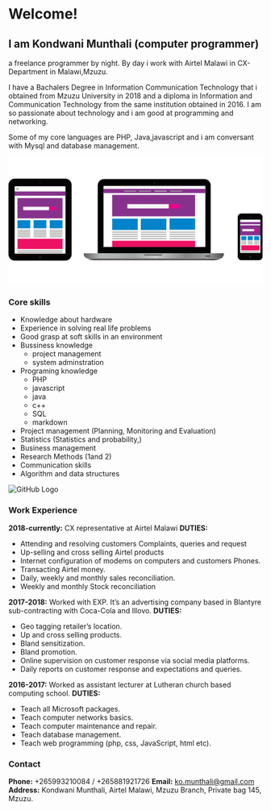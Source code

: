 # Welcome! 
## I am Kondwani Munthali (computer programmer)

a freelance programmer by night. By day i work with Airtel Malawi in CX-Department in Malawi,Mzuzu. 

I have a Bachalers Degree in Information Communication Technology that i obtained from Mzuzu University in 2018 and a diploma in Information and Communication Technology from the same institution obtained in 2016. I am so passionate about technology and i am good at programming and networking. 

Some of my core languages are PHP, Java,javascript and i am conversant with Mysql and database management.

![GitHub Logo](/mobile-devices.PNG)

### Core skills
- Knowledge about hardware
- Experience in solving real life problems
- Good grasp at soft skills in an environment
- Bussiness knowledge
  - project management
  - system adminstration
- Programing knowledge
  - PHP
  - javascript
  - java
  - c++
  - SQL
  - markdown<br>
- Project management (Planning, Monitoring and Evaluation)
-	Statistics (Statistics and probability,)
-	Business management
-	Research Methods (1and 2)
-	Communication skills
-	Algorithm and data structures

  
![GitHub Logo](/me.jpg)


### Work Experience
**2018-currently:** CX representative at Airtel Malawi 
**DUTIES:**
-	Attending and resolving customers Complaints, queries and request
-	Up-selling and cross selling Airtel products
-	Internet configuration of modems on computers and customers Phones.
-	Transacting Airtel money.
-	Daily, weekly and monthly sales reconciliation.
-	Weekly and  monthly Stock reconciliation

**2017-2018:** Worked with EXP. It’s an advertising company based in Blantyre sub-contracting with Coca-Cola and Illovo. 
**DUTIES:**
- Geo tagging retailer’s location.
-	Up and cross selling products.
-	Bland sensitization.
-	Bland promotion.
-	Online supervision on customer response via social media platforms.
-	Daily reports on customer response and expectations and queries. 


**2016-2017:** Worked as assistant lecturer at Lutheran church based computing school.
**DUTIES:**
- Teach all Microsoft packages. 
-	Teach computer networks basics.
-	Teach computer maintenance and repair.
-	Teach database management.
-	Teach web programming (php, css, JavaScript, html etc). 

### Contact
 **Phone:** +265993210084 / +265881921726  **Email:** ko.munthali@gmail.com                  
 **Address:** Kondwani Munthali,
            Airtel Malawi,
            Mzuzu Branch,
            Private bag 145,
            Mzuzu.
                                     
